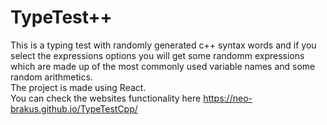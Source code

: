 # TypeTest++

This is a typing test with randomly generated c++ syntax words and if you select the expressions options you will get some randomm expressions which are made up of the most commonly used variable names and some random arithmetics.  
The project is made using React.  
You can check the websites functionality here https://neo-brakus.github.io/TypeTestCpp/

